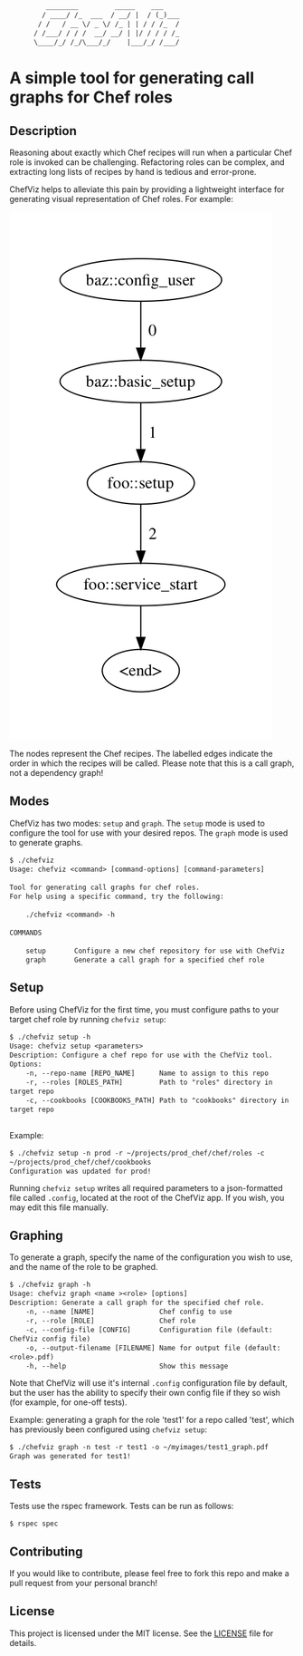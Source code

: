 ```
         ________         _____    ___
        / ____/ /_  ___  / __/ |  / (_)___
       / /   / __ \/ _ \/ /_ | | / / /_  /
      / /___/ / / /  __/ __/ | |/ / / / /_
      \____/_/ /_/\___/_/    |___/_/ /___/
```

# A simple tool for generating call graphs for Chef roles

## Description
Reasoning about exactly which Chef recipes will run when a particular Chef
role is invoked can be challenging. Refactoring roles can be complex, and
extracting long lists of recipes by hand is tedious and error-prone.

ChefViz helps to alleviate this pain by providing a lightweight interface for
generating visual representation of Chef roles. For example:

![Sample Graph Image](/sample_images/simple.png)


The nodes represent the Chef recipes.
The labelled edges indicate the order in which the recipes will be called.
Please note that this is a call graph, not a dependency graph!

## Modes
ChefViz has two modes: `setup` and `graph`. The `setup` mode is used to configure the tool for use
with your desired repos. The `graph` mode is used to generate
graphs.
```
$ ./chefviz
Usage: chefviz <command> [command-options] [command-parameters]

Tool for generating call graphs for chef roles.
For help using a specific command, try the following:

    ./chefviz <command> -h

COMMANDS

    setup       Configure a new chef repository for use with ChefViz
    graph       Generate a call graph for a specified chef role  
```


## Setup
Before using ChefViz for the first time, you must configure paths to your target chef role
by running `chefviz setup`:
```
$ ./chefviz setup -h
Usage: chefviz setup <parameters>
Description: Configure a chef repo for use with the ChefViz tool.
Options:
    -n, --repo-name [REPO_NAME]      Name to assign to this repo
    -r, --roles [ROLES_PATH]         Path to "roles" directory in target repo
    -c, --cookbooks [COOKBOOKS_PATH] Path to "cookbooks" directory in target repo
	    
```

Example:
```
$ ./chefviz setup -n prod -r ~/projects/prod_chef/chef/roles -c ~/projects/prod_chef/chef/cookbooks
Configuration was updated for prod!
```

Running `chefviz setup` writes all required parameters to a json-formatted file called `.config`, located
at the root of the ChefViz app. If you wish, you may edit this file manually.


## Graphing
To generate a graph, specify the name of the configuration you wish to use, and the name of the role to be graphed.
```
$ ./chefviz graph -h
Usage: chefviz graph <name ><role> [options]
Description: Generate a call graph for the specified chef role.
    -n, --name [NAME]                Chef config to use
    -r, --role [ROLE]                Chef role
    -c, --config-file [CONFIG]       Configuration file (default: ChefViz config file)
    -o, --output-filename [FILENAME] Name for output file (default: <role>.pdf)
    -h, --help                       Show this message
```
Note that ChefViz will use it's internal `.config` configuration file by default, but the user
has the ability to specify their own config file if they so wish (for example, for one-off tests).

Example: generating a graph for the role 'test1' for a repo called 'test', which has previously been
configured using `chefviz setup`:
```
$ ./chefviz graph -n test -r test1 -o ~/myimages/test1_graph.pdf
Graph was generated for test1!
```

## Tests

Tests use the rspec framework. Tests can be run as follows:

```
$ rspec spec
```

## Contributing

If you would like to contribute, please feel free to fork this repo and make a pull request from your personal branch!

##  License

This project is licensed under the MIT license. See the [LICENSE](LICENSE) file for details.



